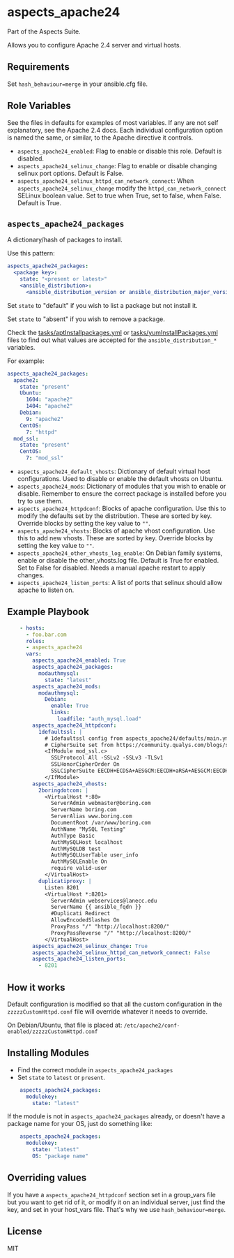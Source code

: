 # aspects_apache24
Part of the Aspects Suite.

Allows you to configure Apache 2.4 server and virtual hosts.

## Requirements

Set ```hash_behaviour=merge``` in your ansible.cfg file.

## Role Variables
See the files in defaults for examples of most variables. If any are not self explanatory, see the Apache 2.4 docs. Each individual configuration option is named the same, or similar, to the Apache directive it controls.

* ```aspects_apache24_enabled```: Flag to enable or disable this role. Default is disabled.
* ```aspects_apache24_selinux_change```: Flag to enable or disable changing selinux port options. Default is False.
* ```aspects_apache24_selinux_httpd_can_network_connect```: When ```aspects_apache24_selinux_change``` modify the ```httpd_can_network_connect``` SELinux boolean value. Set to true when True, set to false, when False. Default is True.
## ```aspects_apache24_packages```
A dictionary/hash of packages to install.

Use this pattern:

```yaml
aspects_apache24_packages:
  <package key>:
    state: "<present or latest>"
    <ansible_distribution>:
      <ansible_distribution_version or ansible_distribution_major_version>: "<package name>"
```
Set `state` to "default" if you wish to list a package but not install it.

Set `state` to "absent" if you wish to remove a package.

Check the [tasks/aptInstallpackages.yml](aptInstallpackages.yml) or [tasks/yumInstallPackages.yml](yumInstallPackages.yml) files to find out what values are accepted for the `ansible_distribution_*` variables.


For example:

```yaml
aspects_apache24_packages:
  apache2:
    state: "present"
    Ubuntu:
      1604: "apache2"
      1404: "apache2"
    Debian:
      9: "apache2"
    CentOS:
      7: "httpd"
  mod_ssl:
    state: "present"
    CentOS:
      7: "mod_ssl"
```
* ```aspects_apache24_default_vhosts```: Dictionary of default virtual host configurations. Used to disable or enable the default vhosts on Ubuntu.
* ```aspects_apache24_mods```: Dictionary of modules that you wish to enable or disable. Remember to ensure the correct package is installed before you try to use them.
* ```aspects_apache24_httpdconf```: Blocks of apache configuration. Use this to modify the defaults set by the distribution. These are sorted by key. Override blocks by setting the key value to ```""```.
* ```aspects_apache24_vhosts```: Blocks of apache vhost configuration. Use this to add new vhosts. These are sorted by key. Override blocks by setting the key value to ```""```.
* ```aspects_apache24_other_vhosts_log_enable```: On Debian family systems, enable or disable the other_vhosts.log file. Default is True for enabled. Set to False for disabled. Needs a manual apache restart to apply changes.
* ```aspects_apache24_listen_ports```: A list of ports that selinux should allow apache to listen on.

## Example Playbook
```yaml
    - hosts:
      - foo.bar.com
      roles:
      - aspects_apache24
      vars:
        aspects_apache24_enabled: True
        aspects_apache24_packages:
          modauthmysql:
            state: "latest"
        aspects_apache24_mods:
          modauthmysql:
            Debian:
              enable: True
              links:
                loadfile: "auth_mysql.load"
        aspects_apache24_httpdconf:
          1defaultssl: |
            # 1defaultssl config from aspects_apache24/defaults/main.yml
            # CipherSuite set from https://community.qualys.com/blogs/securitylabs/2013/08/05/configuring-apache-nginx-and-openssl-for-forward-secrecy
            <IfModule mod_ssl.c>
              SSLProtocol All -SSLv2 -SSLv3 -TLSv1
              SSLHonorCipherOrder On
              SSLCipherSuite EECDH+ECDSA+AESGCM:EECDH+aRSA+AESGCM:EECDH+ECDSA+SHA384:EECDH+ECDSA+SHA256:EECDH+aRSA+SHA384:EECDH+aRSA+SHA256:EECDH+aRSA+RC4:EECDH:EDH+aRSA:RC4:!aNULL:!eNULL:!LOW:!3DES:!MD5:!EXP:!PSK:!SRP:!DSS:+RC4:RC4
            </IfModule>
        aspects_apache24_vhosts:
          2boringdotcom: |
            <VirtualHost *:80>
              ServerAdmin webmaster@boring.com
              ServerName boring.com
              ServerAlias www.boring.com
              DocumentRoot /var/www/boring.com
              AuthName "MySQL Testing"
              AuthType Basic
              AuthMySQLHost localhost
              AuthMySQLDB test
              AuthMySQLUserTable user_info
              AuthMySQLEnable On
              require valid-user
            </VirtualHost>
          duplicatiproxy: |
            Listen 8201
            <VirtualHost *:8201>
              ServerAdmin webservices@lanecc.edu
              ServerName {{ ansible_fqdn }}
              #Duplicati Redirect
              AllowEncodedSlashes On
              ProxyPass "/" "http://localhost:8200/"
              ProxyPassReverse "/" "http://localhost:8200/"
            </VirtualHost>
        aspects_apache24_selinux_change: True
        aspects_apache24_selinux_httpd_can_network_connect: False
        aspects_apache24_listen_ports:
          - 8201
```
## How it works
Default configuration is modified so that all the custom configuration in the ```zzzzzCustomHttpd.conf``` file will override whatever it needs to override.

On Debian/Ubuntu, that file is placed at: ```/etc/apache2/conf-enabled/zzzzzCustomHttpd.conf```

## Installing Modules
* Find the correct module in ```aspects_apache24_packages```
* Set ```state``` to ```latest``` or ```present```.

```yaml
    aspects_apache24_packages:
      modulekey:
        state: "latest"
```

If the module is not in ```aspects_apache24_packages``` already, or doesn't have a package name for your OS, just do something like:

```yaml
    aspects_apache24_packages:
      modulekey:
        state: "latest"
        OS: "package name"
```

## Overriding values
If you have a ```aspects_apache24_httpdconf``` section set in a group_vars file but you want to get rid of it, or modify it on an individual server, just find the key, and set in your host_vars file. That's why we use ```hash_behaviour=merge```.

## License

MIT
